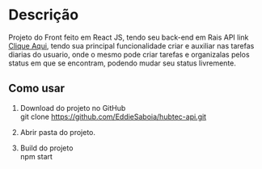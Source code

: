 <h1>Descrição</h1>
<p>Projeto do Front feito em React JS, tendo seu back-end em Rais API link <a href="https://github.com/EddieSaboia/hubtec-api" rel="nofollow">Clique Aqui</a>, tendo sua principal funcionalidade criar e auxiliar nas tarefas diarias do usuario, onde o mesmo pode criar tarefas e organizalas pelos status em que se encontram, podendo mudar seu status livremente.</p>

<h2>Como usar</h2>

1. Download do projeto no GitHub
</br>git clone https://github.com/EddieSaboia/hubtec-api.git

2. Abrir pasta do projeto.

3. Build do projeto
</br>npm start
